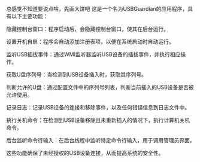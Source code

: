 总感觉不知道要说点啥，先画大饼吧
这是一个名为USBGuardian的应用程序，具有以下主要功能：

隐藏控制台窗口：程序启动后，会隐藏控制台窗口，使其在后台运行。

设置开机自启：程序会自动添加注册表项，以便在系统启动时自动运行。

监听USB插拔事件：通过WMI监听器监听USB设备的插拔事件，并执行相应操作。

获取U盘序列号：当检测到USB设备插入时，获取其序列号。

判断允许的U盘：通过配置文件中的序列号列表，判断当前插入的USB设备是否被允许使用。

记录日志：记录USB设备的连接和移除事件，以及任何错误信息到日志文件中。

执行关机命令：在检测到USB设备移除且未重新插入的情况下，执行计算机关机命令。

后台监听命令行输入：在后台线程中监听特定命令行输入，用于调用管理员界面。

这些功能确保了未经授权的USB设备连接，从而提高系统的安全性。
